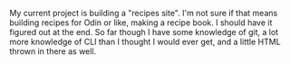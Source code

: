 My current project is building a "recipes site". I'm not sure if that means building recipes for Odin or like, making a recipe book. I should have it figured out at the end. So far though I have some knowledge of git, a lot more knowledge of CLI than I thought I would ever get, and a little HTML thrown in there as well. 